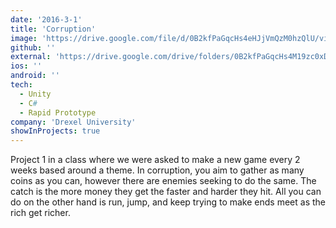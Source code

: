 ```yaml
---
date: '2016-3-1'
title: 'Corruption'
image: 'https://drive.google.com/file/d/0B2kfPaGqcHs4eHJjVmQzM0hzQlU/view?usp=share_link&resourcekey=0-yBLArXj7hsxq-Otf-iRoIQ'
github: ''
external: 'https://drive.google.com/drive/folders/0B2kfPaGqcHs4M19zc0xDdmhDd3M?resourcekey=0-zxBYY3S8aV9aEpCP_ipZ4A&usp=sharing'
ios: ''
android: ''
tech:
  - Unity
  - C#
  - Rapid Prototype
company: 'Drexel University'
showInProjects: true
---
```


Project 1 in a class where we were asked to make a new game every 2 weeks based around a theme. In corruption, you aim to gather as many coins as you can, however there are enemies seeking to do the same. The catch is the more money they get the faster and harder they hit. All you can do on the other hand is run, jump, and keep trying to make ends meet as the rich get richer.
